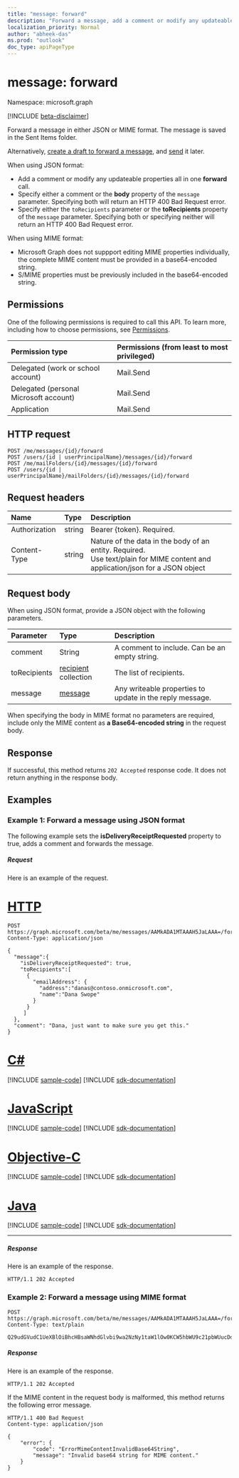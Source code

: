 ```yaml
---
title: "message: forward"
description: "Forward a message, add a comment or modify any updateable properties  "
localization_priority: Normal
author: "abheek-das"
ms.prod: "outlook"
doc_type: apiPageType
---
```


# message: forward

Namespace: microsoft.graph

[!INCLUDE [beta-disclaimer](../../includes/beta-disclaimer.md)]

Forward a message in either JSON or MIME format. The message is saved in the Sent Items folder.

Alternatively, [create a draft to forward a message](../api/message-createforward.md), and [send](../api/message-send.md) it later.

When using JSON format:
- Add a comment or modify any updateable properties all in one **forward** call.
- Specify either a comment or the **body** property of the `message` parameter. Specifying both will return an HTTP 400 Bad Request error.
- Specify either the `toRecipients` parameter or the **toRecipients** property of the `message` parameter. Specifying both or specifying neither will return an HTTP 400 Bad Request error.

When using MIME format:
- Microsoft Graph does not suppport editing MIME properties individually, the complete MIME content must be provided in a base64-encoded string.
- S/MIME properties must be previously included in the base64-encoded string.

## Permissions
One of the following permissions is required to call this API. To learn more, including how to choose permissions, see [Permissions](/graph/permissions-reference).

|Permission type      | Permissions (from least to most privileged)              |
|:--------------------|:---------------------------------------------------------|
|Delegated (work or school account) | Mail.Send    |
|Delegated (personal Microsoft account) | Mail.Send    |
|Application | Mail.Send |

## HTTP request
<!-- { "blockType": "ignored" } -->
```http
POST /me/messages/{id}/forward
POST /users/{id | userPrincipalName}/messages/{id}/forward
POST /me/mailFolders/{id}/messages/{id}/forward
POST /users/{id | userPrincipalName}/mailFolders/{id}/messages/{id}/forward
```
## Request headers
| Name       | Type | Description|
|:---------------|:--------|:----------|
| Authorization  | string  | Bearer {token}. Required. |
| Content-Type | string  | Nature of the data in the body of an entity. Required. <br/> Use text/plain for MIME content and application/json for a JSON object|

## Request body
When using JSON format, provide a JSON object with the following parameters.

| Parameter	   | Type	|Description|
|:---------------|:--------|:----------|
|comment|String|A comment to include. Can be an empty string.|
|toRecipients|[recipient](../resources/recipient.md) collection|The list of recipients.|
|message|[message](../resources/message.md)|Any writeable properties to update in the reply message.|

When specifying the body in MIME format no parameters are required, include only the MIME content as **a Base64-encoded string** in the request body.

## Response

If successful, this method returns `202 Accepted` response code. It does not return anything in the response body.

## Examples
### Example 1: Forward a message using JSON format
The following example sets the **isDeliveryReceiptRequested** property to true, adds a comment and forwards the message.
##### Request
Here is an example of the request.

# [HTTP](#tab/http)
<!-- {
  "blockType": "request",
  "name": "message_forward"
}-->
```http
POST https://graph.microsoft.com/beta/me/messages/AAMkADA1MTAAAH5JaLAAA=/forward
Content-Type: application/json

{
  "message":{  
    "isDeliveryReceiptRequested": true,
    "toRecipients":[
      {
        "emailAddress": {
          "address":"danas@contoso.onmicrosoft.com",
          "name":"Dana Swope"
        }
      }
     ]
  },
  "comment": "Dana, just want to make sure you get this." 
}
```
# [C#](#tab/csharp)
[!INCLUDE [sample-code](../includes/snippets/csharp/message-forward-csharp-snippets.md)]
[!INCLUDE [sdk-documentation](../includes/snippets/snippets-sdk-documentation-link.md)]

# [JavaScript](#tab/javascript)
[!INCLUDE [sample-code](../includes/snippets/javascript/message-forward-javascript-snippets.md)]
[!INCLUDE [sdk-documentation](../includes/snippets/snippets-sdk-documentation-link.md)]

# [Objective-C](#tab/objc)
[!INCLUDE [sample-code](../includes/snippets/objc/message-forward-objc-snippets.md)]
[!INCLUDE [sdk-documentation](../includes/snippets/snippets-sdk-documentation-link.md)]

# [Java](#tab/java)
[!INCLUDE [sample-code](../includes/snippets/java/message-forward-java-snippets.md)]
[!INCLUDE [sdk-documentation](../includes/snippets/snippets-sdk-documentation-link.md)]

---


##### Response
Here is an example of the response.
<!-- {
  "blockType": "response",
  "truncated": true
} -->
```http
HTTP/1.1 202 Accepted
```
### Example 2: Forward a message using MIME format
<!-- {
  "blockType": "request",
  "name": "message_forward_mime_beta"
}-->

```http
POST https://graph.microsoft.com/beta/me/messages/AAMkADA1MTAAAH5JaLAAA=/forward
Content-Type: text/plain

Q29udGVudC1UeXBlOiBhcHBsaWNhdGlvbi9wa2NzNy1taW1lOw0KCW5hbWU9c21pbWUucDdtOw0KCXNtaW1lLXR5cGU9ZW52ZWxvcGVkLWRhdGENCk1pbWUtVmVyc2lvbjogMS4wIChNYWMgT1MgWCBNYWlsIDEzLjAgXCgzNjAxLjAuMTBcKSkNClN1YmplY3Q6IFJlOiBUZXN0aW5nIFMvTUlNRQ0KQ29udGVudC1EaXNwb3Np...
```
##### Response
Here is an example of the response.
<!-- {
  "blockType": "response",
  "truncated": true
} -->

```http
HTTP/1.1 202 Accepted

```

If the MIME content in the request body is malformed, this method returns the following error message.

```http
HTTP/1.1 400 Bad Request
Content-type: application/json

{
    "error": {
        "code": "ErrorMimeContentInvalidBase64String",
        "message": "Invalid base64 string for MIME content."
    }
}
```

<!-- uuid: 8fcb5dbc-d5aa-4681-8e31-b001d5168d79
2015-10-25 14:57:30 UTC -->
<!--
{
  "type": "#page.annotation",
  "description": "message: forward",
  "keywords": "",
  "section": "documentation",
  "tocPath": "",
  "suppressions": [
  ]
}
-->


